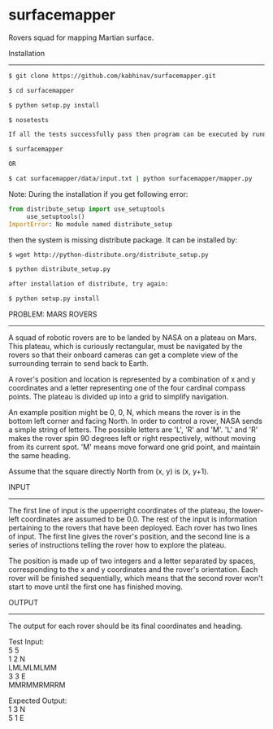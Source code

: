 surfacemapper
=============
Rovers squad for mapping Martian surface.

Installation
____________
```bash
$ git clone https://github.com/kabhinav/surfacemapper.git

$ cd surfacemapper

$ python setup.py install

$ nosetests

If all the tests successfully pass then program can be executed by running:

$ surfacemapper

OR

$ cat surfacemapper/data/input.txt | python surfacemapper/mapper.py
```

Note: During the installation if you get following error:
```python
from distribute_setup import use_setuptools
     use_setuptools()
ImportError: No module named distribute_setup
```
then the system is missing distribute package. It can be installed by:
```bash
$ wget http://python-distribute.org/distribute_setup.py

$ python distribute_setup.py

after installation of distribute, try again:

$ python setup.py install
```

PROBLEM: MARS ROVERS
____________________
A squad of robotic rovers are to be landed by NASA on a plateau on Mars.
This plateau, which is curiously rectangular, must be navigated by the
rovers so that their on­board cameras can get a complete view of the
surrounding terrain to send back to Earth.

A rover's position and location is represented by a combination of x and
y co­ordinates and a letter representing one of the four cardinal compass
points. The plateau is divided up into a grid to simplify navigation.

An example position might be 0, 0, N, which means the rover is in the bottom
left corner and facing North. In order to control a rover, NASA sends a simple
string of letters. The possible letters are 'L', 'R' and 'M'. 'L' and 'R' makes
the rover spin 90 degrees left or right respectively, without moving from its
current spot. 'M' means move forward one grid point, and maintain the same heading.

Assume that the square directly North from (x, y) is (x, y+1).

INPUT
____
The first line of input is the upper­right coordinates of the plateau, the lower­left
coordinates are assumed to be 0,0. The rest of the input is information pertaining to
the rovers that have been deployed. Each rover has two lines of input. The first line
gives the rover's position, and the second line is a series of instructions telling
the rover how to explore the plateau.

The position is made up of two integers and a letter separated by spaces, corresponding
to the x and y co­ordinates and the rover's orientation. Each rover will be finished
sequentially, which means that the second rover won't start to move until the first
one has finished moving.

OUTPUT
_____
The output for each rover should be its final co­ordinates and heading.

Test Input:
<br>5 5
<br>1 2 N
<br>LMLMLMLMM
<br>3 3 E
<br>MMRMMRMRRM

Expected Output:
<br>1 3 N
<br>5 1 E
